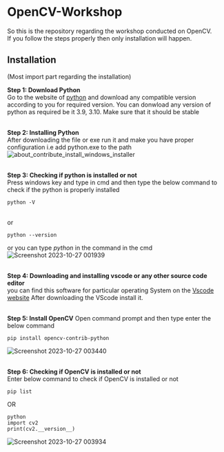 # OpenCV-Workshop
So this is the repository regarding the workshop conducted on OpenCV. <br>
If you follow the steps properly then only installation will happen.

## Installation
(Most import part regarding the installation)

**Step 1: Download Python** <br>
Go to the website of [python](https://www.python.org/downloads/) and download any compatible version according to you for required version. You can donwload any version of python as required be it 3.9, 3.10. Make sure that it should be stable<br><br>

**Step 2: Installing Python** <br>
After downloading the file or exe run it and make you have proper configuration i.e add python.exe to the path
![about_contribute_install_windows_installer](https://github.com/Team-Raptors/OpenCV-Workshop/assets/68473120/c2a5ca2a-8a1f-44a6-9651-4dacc456c505)<br><br>

**Step 3: Checking if python is installed or not** <br>
Press windows key and type in cmd and then type the below command to check if the python is properly installed
````shell
python -V
````
<br>or
````shell
python --version
````
or you can type _python_ in the command in the cmd
![Screenshot 2023-10-27 001939](https://github.com/Team-Raptors/OpenCV-Workshop/assets/68473120/49ce88ed-cb11-49e4-857d-f4055ff237fc)<br><br>

**Step 4: Downloading and installing vscode or any other source code editor** <br>
you can find this software for particular operating System on the [Vscode website](https://code.visualstudio.com/Download)
After downloading the VScode install it. <br><br>

**Step 5: Install OpenCV**
Open command prompt and then type enter the below command
````shell
pip install opencv-contrib-python
````
![Screenshot 2023-10-27 003440](https://github.com/Team-Raptors/OpenCV-Workshop/assets/68473120/e9a243a4-da1b-43b2-95c7-5e433c952cd0) <br><br>

**Step 6: Checking if OpenCV is installed or not** <br>
Enter below command to check if OpenCV is installed or not
````shell
pip list
````
OR
````shell
python
import cv2
print(cv2.__version__)
````
![Screenshot 2023-10-27 003934](https://github.com/Team-Raptors/OpenCV-Workshop/assets/68473120/253a36ba-b040-41eb-9655-a9376a4409f9)
